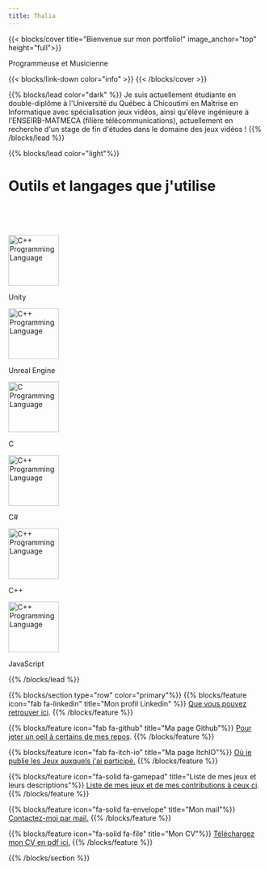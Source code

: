 ```yaml
---
title: Thalia
---
```


{{< blocks/cover title="Bienvenue sur mon portfolio!" image_anchor="top" height="full">}}
<p class="lead mt-5">Programmeuse et Musicienne</p>
{{< blocks/link-down color="info" >}}
{{< /blocks/cover >}}


{{% blocks/lead color="dark" %}}
Je suis actuellement étudiante en double-diplôme à l'Université du Québec à Chicoutimi en Maîtrise en Informatique avec spécialisation jeux vidéos, ainsi qu'élève ingénieure à l'ENSEIRB-MATMECA (filière télécommunications), actuellement en recherche d'un stage de fin d'études dans le domaine des jeux vidéos ! 
{{% /blocks/lead %}}

{{% blocks/lead color="light"%}}

<h1 style="margin-bottom: 5rem;"> Outils et langages que j'utilise </h1>

<div class="container">
    <div class="row">
        <div class="col-md-4 text-center">
            <img src="https://cdn.jsdelivr.net/gh/devicons/devicon/icons/unity/unity-original.svg" style="width: 100px; height: auto;" alt="C++ Programming Language"> 
            <p>Unity</p>
        </div>
        <div class="col-md-4 text-center">
            <img src="https://cdn.jsdelivr.net/gh/devicons/devicon/icons/unrealengine/unrealengine-original.svg" style="width: 100px; height: auto;" alt="C++ Programming Language"> 
            <p>Unreal Engine</p>
        </div>
        <div class="col-md-4 text-center">
            <img src="https://cdn.jsdelivr.net/gh/devicons/devicon/icons/c/c-original.svg" style="width: 100px; height: auto;" alt="C Programming Language"> 
            <p>C</p>
        </div>  
        <div class="col-md-4 text-center">
            <img src="https://cdn.jsdelivr.net/gh/devicons/devicon/icons/csharp/csharp-original.svg" style="width: 100px; height: auto;" alt="C++ Programming Language"> 
            <p>C#</p>
        </div>
        <div class="col-md-4 text-center">
            <img src="https://cdn.jsdelivr.net/gh/devicons/devicon/icons/cplusplus/cplusplus-original.svg" style="width: 100px; height: auto;" alt="C++ Programming Language"> 
            <p>C++</p>
        </div>      
        <div class="col-md-4 text-center">
            <img src="https://cdn.jsdelivr.net/gh/devicons/devicon/icons/javascript/javascript-original.svg" style="width: 100px; height: auto;" alt="C++ Programming Language"> 
            <p>JavaScript</p>
        </div>
    </div>
</div>


{{% /blocks/lead %}}

{{% blocks/section type="row" color="primary"%}}
{{% blocks/feature icon="fab fa-linkedin" title="Mon profil Linkedin" %}}
[Que vous pouvez retrouver ici](https://fr.linkedin.com/in/thalia-meignan-1619121bb?trk=public_profile_browsemap).
{{% /blocks/feature %}}


{{% blocks/feature icon="fab fa-github" title="Ma page Github"%}}
[Pour jeter un oeil à certains de mes repos](https://github.com/ThalMug).
{{% /blocks/feature %}}


{{% blocks/feature icon="fab fa-itch-io" title="Ma page ItchIO"%}}
[Où je publie les Jeux auxquels j'ai participé.](https://thalmug.itch.io/)
{{% /blocks/feature %}}

{{% blocks/feature icon="fa-solid fa-gamepad" title="Liste de mes jeux et leurs descriptions"%}}
[Liste de mes jeux et de mes contributions à ceux ci](/thalia-portfolio/mes-projets-de-jeux/).
{{% /blocks/feature %}}

{{% blocks/feature icon="fa-solid fa-envelope" title="Mon mail"%}}
<a href="mailto:fmeignan@etu.uqac.ca">Contactez-moi par mail.</a>
{{% /blocks/feature %}}

{{% blocks/feature icon="fa-solid fa-file" title="Mon CV"%}}
<a href="./CV_ThaliaMeignan.pdf" download>Téléchargez mon CV en pdf ici.</a>
{{% /blocks/feature %}}

{{% /blocks/section %}}
